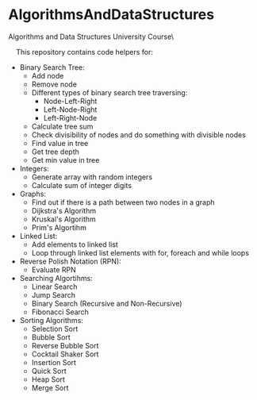 # AlgorithmsAndDataStructures
Algorithms and Data Structures University Course\

&nbsp;&nbsp;&nbsp;&nbsp;This repository contains code helpers for:
- Binary Search Tree: 
    - Add node 
    - Remove node 
    - Different types of binary search tree traversing:
        - Node-Left-Right
        - Left-Node-Right
        - Left-Right-Node
    - Calculate tree sum
    - Check divisibility of nodes and do something with divisible nodes
    - Find value in tree
    - Get tree depth
    - Get min value in tree
- Integers:
    - Generate array with random integers
    - Calculate sum of integer digits
- Graphs:
    - Find out if there is a path between two nodes in a graph
    - Dijkstra's Algorithm
    - Kruskal's Algorithm
    - Prim's Algortihm
- Linked List:
    - Add elements to linked list
    - Loop through linked list elements with for, foreach and while loops
- Reverse Polish Notation (RPN):
    - Evaluate RPN
- Searching Algortihms:
    - Linear Search
    - Jump Search
    - Binary Search (Recursive and Non-Recursive)
    - Fibonacci Search
- Sorting Algorithms:
    - Selection Sort
    - Bubble Sort
    - Reverse Bubble Sort
    - Cocktail Shaker Sort
    - Insertion Sort
    - Quick Sort
    - Heap Sort
    - Merge Sort